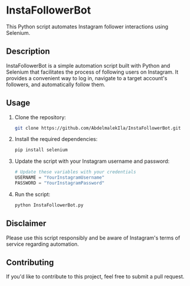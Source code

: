 # InstaFollowerBot

This Python script automates Instagram follower interactions using Selenium. 

## Description

InstaFollowerBot is a simple automation script built with Python and Selenium that facilitates the process of following users on Instagram. It provides a convenient way to log in, navigate to a target account's followers, and automatically follow them. 

## Usage

1. Clone the repository:

    ```bash
    git clone https://github.com/AbdelmalekIla/InstaFollowerBot.git
    ```

2. Install the required dependencies:

    ```bash
    pip install selenium
    ```

3. Update the script with your Instagram username and password:

    ```python
    # Update these variables with your credentials
    USERNAME = "YourInstagramUsername"
    PASSWORD = "YourInstagramPassword"
    ```

4. Run the script:

    ```bash
    python InstaFollowerBot.py
    ```

## Disclaimer

Please use this script responsibly and be aware of Instagram's terms of service regarding automation.

## Contributing

If you'd like to contribute to this project, feel free to submit a pull request.
